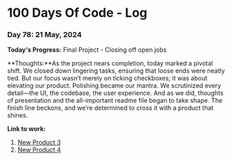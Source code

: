 # 100 Days Of Code - Log

### Day 78: 21 May, 2024

**Today's Progress:** Final Project - Closing off open jobs

**Thoughts:**As the project nears completion, today marked a pivotal shift. We closed down lingering tasks, ensuring that loose ends were neatly tied. But our focus wasn’t merely on ticking checkboxes; it was about elevating our product.
Polishing became our mantra. We scrutinized every detail—the UI, the codebase, the user experience. And as we did, thoughts of presentation and the all-important readme file began to take shape. The finish line beckons, and we’re determined to cross it with a product that shines.

**Link to work:**

1. [New Product 3](https://www.eslando.vercel.app?product=2)
2. [New Product 4](https://www.eslando.vercel.app?product=3)
